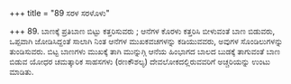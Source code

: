 +++
title = "89 ಸರಳ ಸರಳೊಳು"

+++
89. ಬಾಣಕ್ಕೆ ಪ್ರತಿಬಾಣ ಬಿಟ್ಟು ಕತ್ತರಿಸುವರು ; ಆನೆಗಳ ಕೊರಳು ಕತ್ತರಿಸಿ ಬೀಳುವಂತೆ ಬಾಣ ಬಿಡುವರು, ಒಪ್ಪವಾಗಿ ಜೋಡಿಸಿದ್ದಂತೆ ಸಾಲಾಗಿ ನಿಂತ ಆನೆಗಳ ಮುಖಕವಚಗಳನ್ನು ಕಡಿಯುವವರು, ಅವುಗಳ ಸೊಂಡಿಲುಗಳನ್ನು ತುಂಡಿಸುವರು. ಬಿಟ್ಟ ಬಾಣಗಳು ಮುಖಕ್ಕೆ ತಾಗಿ ಮುನ್ನುಗ್ಗಿ ಆನೆಯ ಹಿಂಭಾಗದ ಬಾಲದ ಬುಡಕ್ಕೆ ತಾಗುವಂತೆ ಬಾಣ ಬಿಡುವ ಯೋಧರ ಚಮತ್ಕಾರಿಕ ಸಾಹಸಗಳು (ರಣಕೌಶಲ್ಯ) ದೇವಲೋಕದಲ್ಲಿರುವವರಿಗೆ ಅಚ್ಚರಿಯನ್ನು ಉಂಟು ಮಾಡಿತು.